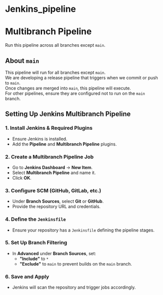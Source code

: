 # Jenkins_pipeline

# Multibranch Pipeline
Run this pipeline across all branches except `main`.

## About `main`
This pipeline will run for all branches except `main`.  
We are developing a release pipeline that triggers when we commit or push to `main`.  
Once changes are merged into `main`, this pipeline will execute.  
For other pipelines, ensure they are configured not to run on the `main` branch.

## Setting Up Jenkins Multibranch Pipeline
### 1. Install Jenkins & Required Plugins
- Ensure Jenkins is installed.
- Add the **Pipeline** and **Multibranch Pipeline** plugins.

### 2. Create a Multibranch Pipeline Job
- Go to **Jenkins Dashboard** → **New Item**.
- Select **Multibranch Pipeline** and name it.
- Click **OK**.

### 3. Configure SCM (GitHub, GitLab, etc.)
- Under **Branch Sources**, select **Git** or **GitHub**.
- Provide the repository URL and credentials.

### 4. Define the `Jenkinsfile`
- Ensure your repository has a `Jenkinsfile` defining the pipeline stages.

### 5. Set Up Branch Filtering
- In **Advanced** under **Branch Sources**, set:
  - **"Include"** to `*`
  - **"Exclude"** to `main` to prevent builds on the `main` branch.

### 6. Save and Apply
- Jenkins will scan the repository and trigger jobs accordingly.

